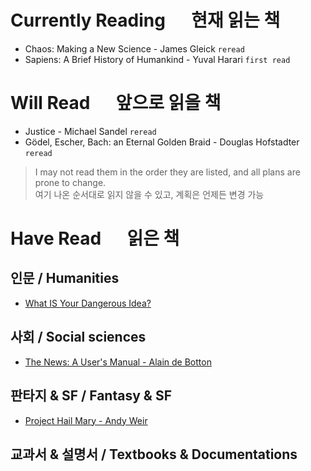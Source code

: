 # Currently Reading &emsp; 현재 읽는 책

- Chaos: Making a New Science - James Gleick `reread`
- Sapiens: A Brief History of Humankind - Yuval Harari `first read`

# Will Read &emsp; 앞으로 읽을 책

- Justice - Michael Sandel `reread`
- Gödel, Escher, Bach: an Eternal Golden Braid - Douglas Hofstadter `reread`

> I may not read them in the order they are listed, and all plans are prone to change. <br> 여기 나온 순서대로 읽지 않을 수 있고, 계획은 언제든 변경 가능

# Have Read &emsp; 읽은 책

## 인문 / Humanities

- [What IS Your Dangerous Idea?](docs/John_Brockman/What_Is_Your_Dangerous_Idea.md)


## 사회 / Social sciences

- [The News: A User's Manual - Alain de Botton](docs/Alain_de_Botton/The_News_A_Users_Manual.md)


## 판타지 & SF / Fantasy & SF

- [Project Hail Mary - Andy Weir](docs/Andy_Weir/Project_Hail_Mary.md)


## 교과서 & 설명서 / Textbooks & Documentations